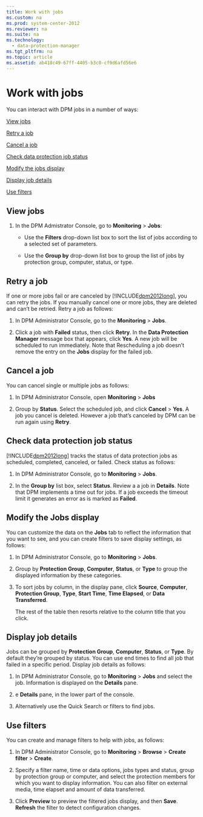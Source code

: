 ```yaml
---
title: Work with jobs
ms.custom: na
ms.prod: system-center-2012
ms.reviewer: na
ms.suite: na
ms.technology: 
  - data-protection-manager
ms.tgt_pltfrm: na
ms.topic: article
ms.assetid: ab418c49-67ff-4405-b3c0-cf9d6afd56e6
---
```

# Work with jobs
You can interact with DPM jobs in a number of ways:

[View jobs](#BKMK_View)

[Retry a job](#BKMK_Retry)

[Cancel a job](#BKMK_Cancel)

[Check data protection job status](#BKMK_Status)

[Modify the jobs display](#BKMK_Display)

[Display job details](#BKMK_Details)

[Use filters](#BKMK_Filter)

## <a name="BKMK_View"></a>View jobs

1.  In the DPM Admistrator Console, go to **Monitoring** > **Jobs**:

    -   Use the **Filters** drop\-down list box to sort the list of jobs according to a selected set of parameters.

    -   Use the **Group by** drop\-down list box to group the list of jobs by protection group, computer, status, or type.

## <a name="BKMK_Retry"></a>Retry a job
If one or more jobs fail or are canceled by [!INCLUDE[dpm2012long](Token/dpm2012long_md.md)], you can retry the jobs. If you manually cancel one or more jobs, they are deleted and can’t be retried. Retry a job as follows:

1.  In DPM Administrator Console, go to the **Monitoring** > **Jobs**.

2.  Click a job with **Failed** status, then click **Retry**. In the **Data Protection Manager** message box that appears, click **Yes**. A new job will be scheduled to run immediately. Note that Rescheduling a job doesn’t remove the entry on the **Jobs** display for the failed job.

## <a name="BKMK_Cancel"></a>Cancel a job
You can cancel single or multiple jobs as follows:

1.  In DPM Administrator Console, open **Monitoring** > **Jobs**

2.  Group by **Status**. Select the scheduled job, and click **Cancel** > **Yes**. A job you cancel is deleted. However a job that’s canceled by DPM can be run again using **Retry**.

## <a name="BKMK_Status"></a>Check data protection job status
[!INCLUDE[dpm2012long](Token/dpm2012long_md.md)] tracks the status of data protection jobs as scheduled, completed, canceled, or failed. Check status as follows:

1.  In DPM Administrator Console, go to **Monitoring** > **Jobs**.

2.  In the **Group by** list box, select **Status**. Review a a job in **Details**. Note that DPM implements a time out for jobs. If a job exceeds the timeout limit it generates an error as is marked as **Failed**.

## <a name="BKMK_Display"></a>Modify the Jobs display
You can customize the data on the **Jobs** tab to reflect the information that you want to see, and you can create filters to save display settings, as follows:

1.  In DPM Administrator Console, go to **Monitoring** > **Jobs**.

2.  Group by **Protection Group**, **Computer**, **Status**, or **Type** to group the displayed information by these categories.

3.  To sort jobs by column, in the display pane, click **Source**, **Computer**, **Protection Group**, **Type**, **Start Time**, **Time Elapsed**, or **Data Transferred**.

    The rest of the table then resorts relative to the column title that you click.

## <a name="BKMK_Details"></a>Display job details
Jobs can be grouped by **Protection Group**, **Computer**, **Status**, or **Type**. By default they’re grouped by status. You can use end times to find all job that failed in a specific period.  Display job details as follows:

1.  In DPM Administrator Console, go to **Monitoring** > **Jobs** and select the job. Information is displayed on the **Details** pane.

2.  e **Details** pane, in the lower part of the console.

3.  Alternatively use the Quick Search or filters to find jobs.

## <a name="BKMK_Filter"></a>Use filters
You can create and manage filters to help with jobs, as follows:

1.  In DPM Administrator Console, go to **Monitoring** > **Browse** > **Create filter** > **Create**.

2.  Specify a filter name, time or data options, jobs types and status, group by protection group or computer, and select the protection members for which you want to display information. You can also filter on external media, time elapset and amount of data transferred.

3.  Click **Preview** to preview the filtered jobs display, and then **Save**. **Refresh** the filter to detect configuration changes.


